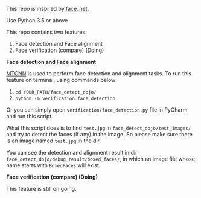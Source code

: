 This repo is inspired by [face_net](https://github.com/davidsandberg/facenet).

Use Python 3.5 or above

This repo contains two features:
1. Face detection and Face alignment
2. Face verification (compare) (Doing)

**Face detection and Face alignment**

[MTCNN](https://arxiv.org/pdf/1604.02878.pdf) is used to perform face detection and alignment tasks.
To run this feature on terminal, using commands below:
1. `cd YOUR_PATH/face_detect_dojo/`
2. `python -m verification.face_detection`

Or you can simply open `verification/face_detection.py` file in PyCharm and run this script.

What this script does is to find `test.jpg` in `face_detect_dojo/test_images/` and try to detect the faces (if any) in the image. So please make sure there is an image named `test.jpg` in the dir.

You can see the detection and alignment result in dir `face_detect_dojo/debug_result/boxed_faces/`, in which an image file whose name starts with `BoxedFaces` will exist.

**Face verification (compare) (Doing)**

This feature is still on going.

